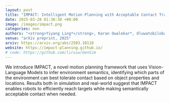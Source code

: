 ```yaml
---
layout: post
title: "IMPACT: Intelligent Motion Planning with Acceptable Contact Trajectories via Vision-Language Models"
date: 2025-03-28 01:38:30 +00:00
image: /images/impact.png
categories: non
authors: "<strong>Yiyang Ling*</strong>, Karan Owalekar*, Oluwatobiloba Adesanya, Erdem Bıyık, Daniel Seita"
venue: "arXiv preprint, 2025"
arxiv: https://arxiv.org/abs/2503.10110
website: https://impact-planning.github.io/
# code: https://github.com/liruiw/GenSim
---
```

We introduce IMPACT, a novel motion planning framework that uses Vision-Language Models to infer environment semantics, identifying which parts of the environment can best tolerate contact based on object properties and locations. Results both in simulation and real-world suggest that IMPACT enables robots to efficiently reach targets while making semantically acceptable contact when needed.